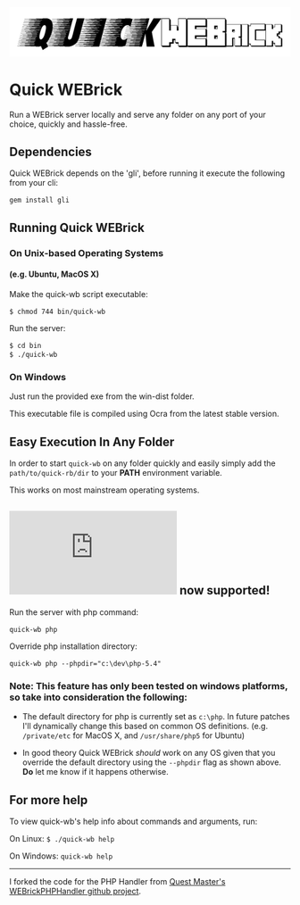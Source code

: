 ![quick-wb logo](https://github.com/jeanlescure/quick-wb/raw/master/misc/logo.png)

# Quick WEBrick

Run a WEBrick server locally and serve any folder on any port of your choice, quickly and hassle-free.

## Dependencies

Quick WEBrick depends on the 'gli', before running it execute the following from your cli:

    gem install gli
    
## Running Quick WEBrick

### On Unix-based Operating Systems
#### (e.g. Ubuntu, MacOS X)

Make the quick-wb script executable:

    $ chmod 744 bin/quick-wb

Run the server:

    $ cd bin
    $ ./quick-wb
    
### On Windows

Just run the provided exe from the win-dist folder.

This executable file is compiled using Ocra from the latest stable version.

## Easy Execution In Any Folder

In order to start `quick-wb` on any folder quickly and easily simply add the `path/to/quick-rb/dir` to your **PATH** environment variable.

This works on most mainstream operating systems.

## ![PHP](http://www.php.net/images/logo.php) now supported!

Run the server with php command:

    quick-wb php
    
Override php installation directory:

    quick-wb php --phpdir="c:\dev\php-5.4"

### Note: This feature has only been tested on windows platforms, so take into consideration the following:

* The default directory for php is currently set as `c:\php`. In future patches I'll dynamically change this based on common OS definitions. (e.g. `/private/etc` for MacOS X, and `/usr/share/php5` for Ubuntu)

* In good theory Quick WEBrick *should* work on any OS given that you override the default directory using the `--phpdir` flag as shown above. **Do** let me know if it happens otherwise.

## For more help

To view quick-wb's help info about commands and arguments, run:

On Linux: `$ ./quick-wb help`

On Windows: `quick-wb help`

* * *

I forked the code for the PHP Handler from [Quest Master's WEBrickPHPHandler github project](https://github.com/questmaster/WEBrickPHPHandler).